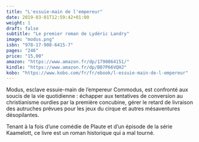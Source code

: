 ```yaml
---
title: "L'essuie-main de l'empereur"
date: 2019-03-01T12:59:42+01:00
weight: 1
draft: false
subtitle: "Le premier roman de Lydéric Landry"
image: "modus.png"
isbn: "978-17-908-6415-7"
pages: "246"
price: "15,00"
amazon: "https://www.amazon.fr/dp/1790864151/"
kindle: "https://www.amazon.fr/dp/B07P66VQHJ"
kobo: "https://www.kobo.com/fr/fr/ebook/l-essuie-main-de-l-empereur"
---
```


Modus, esclave essuie-main de l’empereur Commodus, est confronté aux soucis de la vie quotidienne : échapper aux tentatives de conversion au christianisme ourdies par la première concubine, gérer le retard de livraison des autruches prévues pour les jeux du cirque et autres mésaventures désopilantes.

Tenant à la fois d’une comédie de Plaute et d’un épisode de la série Kaamelott, ce livre est un roman historique qui a mal tourné.
